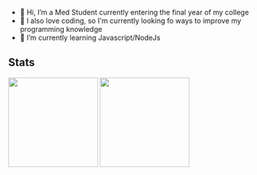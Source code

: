 - 👋 Hi, I’m a Med Student currently entering the final year of my college 
- 👀 I also love coding, so I'm currently looking fo ways to improve my programming knowledge 
- 🌱 I’m currently learning Javascript/NodeJs

## Stats
  <img height="180em" src="https://github-readme-stats.vercel.app/api?username=imnaiyar&theme=buefy&show_icons=true&theme=dark" />

  <img height="180em" src="https://github-readme-stats.vercel.app/api/top-langs/?username=imnaiyar&theme=buefy&layout=compact&langs_count=10&hide=Shell&card_width=400&theme=dark" />

